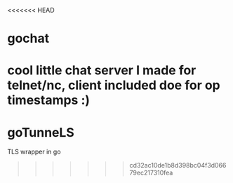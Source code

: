 <<<<<<< HEAD
# gochat
cool little chat server I made for telnet/nc, client included doe for op timestamps :)
=======
# goTunneLS
TLS wrapper in go
>>>>>>> cd32ac10de1b8d398bc04f3d06679ec217310fea
